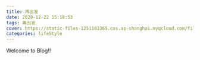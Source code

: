 ```yaml
---
title: 再出发
date: 2020-12-22 15:18:53
tags: 再出发
cover: https://static-files-1251102365.cos.ap-shanghai.myqcloud.com/files/Epw1mm0vvTQ.jpg
categories: lifeStyle
---
```


Welcome to Blog!!